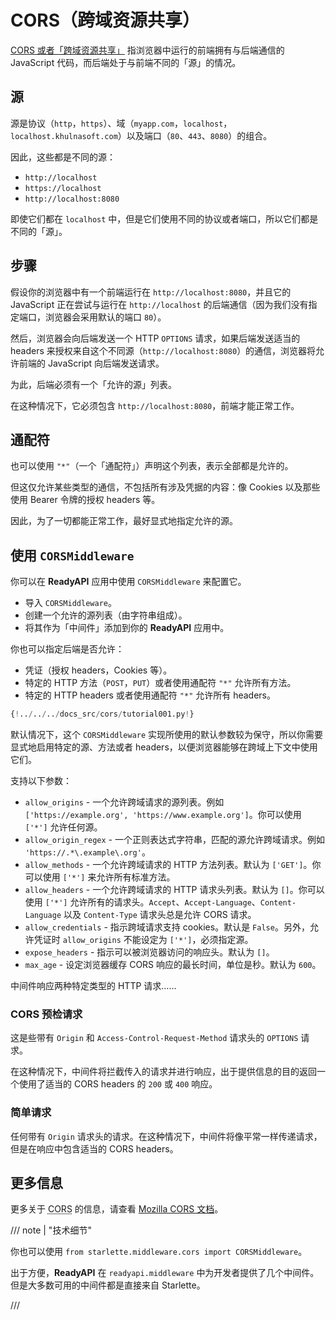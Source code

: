 # CORS（跨域资源共享）

<a href="https://developer.mozilla.org/en-US/docs/Web/HTTP/CORS" class="external-link" target="_blank">CORS 或者「跨域资源共享」</a> 指浏览器中运行的前端拥有与后端通信的 JavaScript 代码，而后端处于与前端不同的「源」的情况。

## 源

源是协议（`http`，`https`）、域（`myapp.com`，`localhost`，`localhost.khulnasoft.com`）以及端口（`80`、`443`、`8080`）的组合。

因此，这些都是不同的源：

* `http://localhost`
* `https://localhost`
* `http://localhost:8080`

即使它们都在 `localhost` 中，但是它们使用不同的协议或者端口，所以它们都是不同的「源」。

## 步骤

假设你的浏览器中有一个前端运行在 `http://localhost:8080`，并且它的 JavaScript 正在尝试与运行在 `http://localhost` 的后端通信（因为我们没有指定端口，浏览器会采用默认的端口 `80`）。

然后，浏览器会向后端发送一个 HTTP `OPTIONS` 请求，如果后端发送适当的 headers 来授权来自这个不同源（`http://localhost:8080`）的通信，浏览器将允许前端的 JavaScript 向后端发送请求。

为此，后端必须有一个「允许的源」列表。

在这种情况下，它必须包含 `http://localhost:8080`，前端才能正常工作。

## 通配符

也可以使用 `"*"`（一个「通配符」）声明这个列表，表示全部都是允许的。

但这仅允许某些类型的通信，不包括所有涉及凭据的内容：像 Cookies 以及那些使用 Bearer 令牌的授权 headers 等。

因此，为了一切都能正常工作，最好显式地指定允许的源。

## 使用 `CORSMiddleware`

你可以在 **ReadyAPI** 应用中使用 `CORSMiddleware` 来配置它。

* 导入 `CORSMiddleware`。
* 创建一个允许的源列表（由字符串组成）。
* 将其作为「中间件」添加到你的 **ReadyAPI** 应用中。

你也可以指定后端是否允许：

* 凭证（授权 headers，Cookies 等）。
* 特定的 HTTP 方法（`POST`，`PUT`）或者使用通配符 `"*"` 允许所有方法。
* 特定的 HTTP headers 或者使用通配符 `"*"` 允许所有 headers。

```Python hl_lines="2  6-11  13-19"
{!../../../docs_src/cors/tutorial001.py!}
```

默认情况下，这个 `CORSMiddleware` 实现所使用的默认参数较为保守，所以你需要显式地启用特定的源、方法或者 headers，以便浏览器能够在跨域上下文中使用它们。

支持以下参数：

* `allow_origins` - 一个允许跨域请求的源列表。例如 `['https://example.org', 'https://www.example.org']`。你可以使用 `['*']` 允许任何源。
* `allow_origin_regex` - 一个正则表达式字符串，匹配的源允许跨域请求。例如 `'https://.*\.example\.org'`。
* `allow_methods` - 一个允许跨域请求的 HTTP 方法列表。默认为 `['GET']`。你可以使用 `['*']` 来允许所有标准方法。
* `allow_headers` - 一个允许跨域请求的 HTTP 请求头列表。默认为 `[]`。你可以使用 `['*']` 允许所有的请求头。`Accept`、`Accept-Language`、`Content-Language` 以及 `Content-Type` 请求头总是允许 CORS 请求。
* `allow_credentials` - 指示跨域请求支持 cookies。默认是 `False`。另外，允许凭证时 `allow_origins` 不能设定为 `['*']`，必须指定源。
* `expose_headers` - 指示可以被浏览器访问的响应头。默认为 `[]`。
* `max_age` - 设定浏览器缓存 CORS 响应的最长时间，单位是秒。默认为 `600`。

中间件响应两种特定类型的 HTTP 请求……

### CORS 预检请求

这是些带有 `Origin` 和 `Access-Control-Request-Method` 请求头的 `OPTIONS` 请求。

在这种情况下，中间件将拦截传入的请求并进行响应，出于提供信息的目的返回一个使用了适当的 CORS headers 的 `200` 或 `400` 响应。

### 简单请求

任何带有 `Origin` 请求头的请求。在这种情况下，中间件将像平常一样传递请求，但是在响应中包含适当的 CORS headers。

## 更多信息

更多关于 <abbr title="Cross-Origin Resource Sharing">CORS</abbr> 的信息，请查看 <a href="https://developer.mozilla.org/en-US/docs/Web/HTTP/CORS" class="external-link" target="_blank">Mozilla CORS 文档</a>。

/// note | "技术细节"

你也可以使用 `from starlette.middleware.cors import CORSMiddleware`。

出于方便，**ReadyAPI** 在 `readyapi.middleware` 中为开发者提供了几个中间件。但是大多数可用的中间件都是直接来自 Starlette。

///
